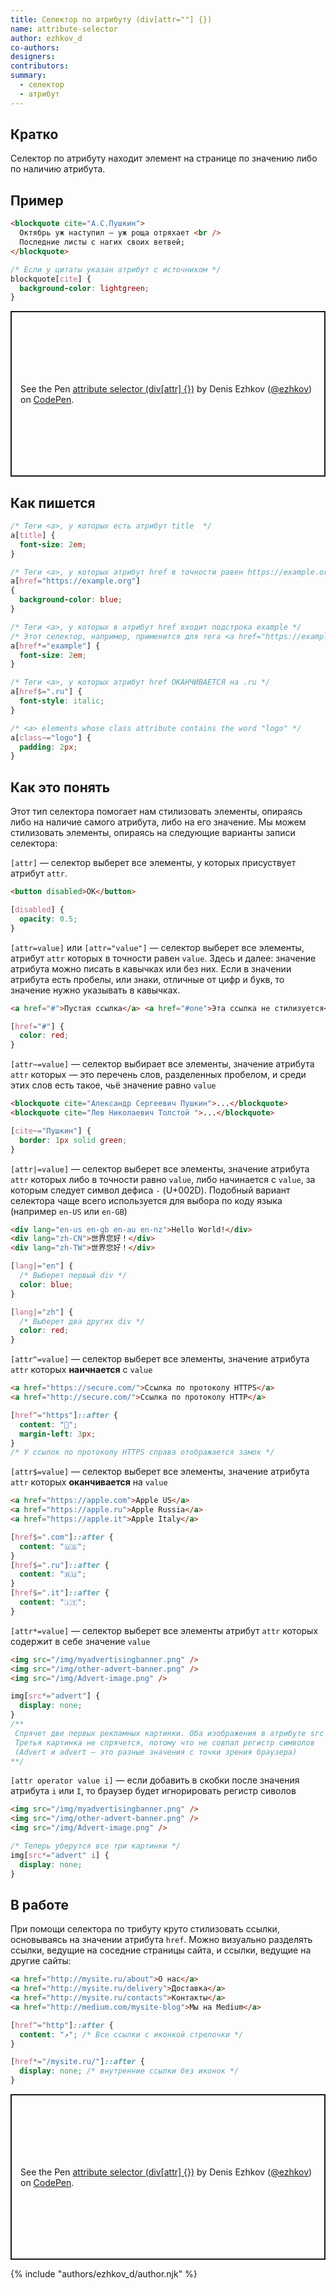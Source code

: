 ```yaml
---
title: Селектор по атрибуту (div[attr=""] {})
name: attribute-selector
author: ezhkov_d
co-authors:
designers:
contributors:
summary:
  - селектор
  - атрибут
---
```


## Кратко

Селектор по атрибуту находит элемент на странице по значению либо по наличию атрибута.

## Пример

```html
<blockquote cite="А.С.Пушкин">
  Октябрь уж наступил — уж роща отряхает <br />
  Последние листы с нагих своих ветвей;
</blockquote>
```

```css
/* Если у цитаты указан атрибут с источником */
blockquote[cite] {
  background-color: lightgreen;
}
```

<p class="codepen" data-height="265" data-theme-id="dark" data-default-tab="css,result" data-user="ezhkov" data-slug-hash="mdrJNzP" style="height: 265px; box-sizing: border-box; display: flex; align-items: center; justify-content: center; border: 2px solid; margin: 1em 0; padding: 1em;" data-pen-title="attribute selector (div[attr] {})">
  <span>See the Pen <a href="https://codepen.io/ezhkov/pen/mdrJNzP">
  attribute selector (div[attr] {})</a> by Denis Ezhkov (<a href="https://codepen.io/ezhkov">@ezhkov</a>)
  on <a href="https://codepen.io">CodePen</a>.</span>
</p>
<script async src="https://cpwebassets.sfo2.cdn.digitaloceanspaces.com/assets/embed/ei.js"></script>

## Как пишется

```css
/* Теги <a>, у которых есть атрибут title  */
a[title] {
  font-size: 2em;
}

/* Теги <a>, у которых атрибут href в точности равен https://example.org */
a[href="https://example.org"]
{
  background-color: blue;
}

/* Теги <a>, у которых в атрибут href входит подстрока example */
/* Этот селектор, например, применится для тега <a href="https://example.org">Ссылка</a> */
a[href*="example"] {
  font-size: 2em;
}

/* Теги <a>, у которых атрибут href ОКАНЧИВАЕТСЯ на .ru */
a[href$=".ru"] {
  font-style: italic;
}

/* <a> elements whose class attribute contains the word "logo" */
a[class~="logo"] {
  padding: 2px;
}
```

## Как это понять

Этот тип селектора помогает нам стилизовать элементы, опираясь либо на наличие самого атрибута, либо на его значение. Мы можем стилизовать элементы, опираясь на следующие варианты записи селектора:

`[attr]` — селектор выберет все элементы, у которых присуствует атрибут `attr`.

```html
<button disabled>OK</button>
```

```css
[disabled] {
  opacity: 0.5;
}
```

`[attr=value]` или `[attr="value"]` — селектор выберет все элементы, атрибут `attr` которых в точности равен `value`. Здесь и далее: значение атрибута можно писать в кавычках или без них. Если в значении атрибута есть пробелы, или знаки, отличные от цифр и букв, то значение нужно указывать в кавычках.

```html
<a href="#">Пустая ссылка</a> <a href="#one">Эта ссылка не стилизуется</a>
```

```css
[href="#"] {
  color: red;
}
```

`[attr~=value]` — селектор выбирает все элементы, значение атрибута `attr` которых — это перечень слов, разделенных пробелом, и среди этих слов есть такое, чьё значение равно `value`

```html
<blockquote cite="Александр Сергеевич Пушкин">...</blockquote>
<blockquote cite="Лев Николаевич Толстой ">...</blockquote>
```

```css
[cite~="Пушкин"] {
  border: 1px solid green;
}
```

`[attr|=value]` — селектор выберет все элементы, значение атрибута `attr` которых либо в точности равно `value`, либо начинается с `value`, за которым следует символ дефиса `-` (U+002D). Подобный вариант селектора чаще всего используется для выбора по коду языка (например `en-US` или `en-GB`)

```html
<div lang="en-us en-gb en-au en-nz">Hello World!</div>
<div lang="zh-CN">世界您好！</div>
<div lang="zh-TW">世界您好！</div>
```

```css
[lang|="en"] {
  /* Выберет первый div */
  color: blue;
}

[lang|="zh"] {
  /* Выберет два других div */
  color: red;
}
```

`[attr^=value]` — селектор выберет все элементы, значение атрибута `attr` которых **наичнается** с `value`

```html
<a href="https://secure.com/">Ссылка по протоколу HTTPS</a>
<a href="http://secure.com/">Ссылка по протоколу HTTP</a>
```

```css
[href^="https"]::after {
  content: "🔐";
  margin-left: 3px;
}
/* У ссылок по протоколу HTTPS справа отображается замок */
```

`[attr$=value]` — селектор выберет все элементы, значение атрибута `attr` которых **оканчивается** на `value`

```html
<a href="https://apple.com">Apple US</a>
<a href="https://apple.ru">Apple Russia</a>
<a href="https://apple.it">Apple Italy</a>
```

```css
[href$=".com"]::after {
  content: "🇺🇸";
}
[href$=".ru"]::after {
  content: "🇷🇺";
}
[href$=".it"]::after {
  content: "🇮🇹";
}
```

`[attr*=value]` — селектор выберет все элементы атрибут `attr` которых содержит в себе значение `value`

```html
<img src="/img/myadvertisingbanner.png" />
<img src="/img/other-advert-banner.png" />
<img src="/img/Advert-image.png" />
```

```css
img[src*="advert"] {
  display: none;
}
/**
 Спрячет две первых рекламных картинки. Оба изображения в атрибуте src содержат подстроку advert.
 Третья картинка не спрячется, потому что не совпал регистр символов
 (Advert и advert — это разные значения с точки зрения браузера)
**/
```

`[attr operator value i]` — если добавить в скобки после значения атрибута `i` или `I`, то браузер будет игнорировать регистр сиволов

```html
<img src="/img/myadvertisingbanner.png" />
<img src="/img/other-advert-banner.png" />
<img src="/img/Advert-image.png" />
```

```css
/* Теперь уберутся все три картинки */
img[src*="advert" i] {
  display: none;
}
```

## В работе

При помощи селектора по трибуту круто стилизовать ссылки, основываясь на значении атрибута `href`. Можно визуально разделять ссылки, ведущие на соседние страницы сайта, и ссылки, ведущие на другие сайты:

```html
<a href="http://mysite.ru/about">О нас</a>
<a href="http://mysite.ru/delivery">Доставка</a>
<a href="http://mysite.ru/contacts">Контакты</a>
<a href="http://medium.com/mysite-blog">Мы на Medium</a>
```

```css
[href^="http"]::after {
  content: "↗️"; /* Все ссылки с иконкой стрелочки */
}

[href*="/mysite.ru/"]::after {
  display: none; /* внутренние ссылки без иконок */
}
```

<p class="codepen" data-height="265" data-theme-id="dark" data-default-tab="css,result" data-user="ezhkov" data-slug-hash="qBaaYJX" style="height: 265px; box-sizing: border-box; display: flex; align-items: center; justify-content: center; border: 2px solid; margin: 1em 0; padding: 1em;" data-pen-title="attribute selector (div[attr] {})">
  <span>See the Pen <a href="https://codepen.io/ezhkov/pen/qBaaYJX">
  attribute selector (div[attr] {})</a> by Denis Ezhkov (<a href="https://codepen.io/ezhkov">@ezhkov</a>)
  on <a href="https://codepen.io">CodePen</a>.</span>
</p>
<script async src="https://cpwebassets.codepen.io/assets/embed/ei.js"></script>

{% include "authors/ezhkov_d/author.njk" %}
